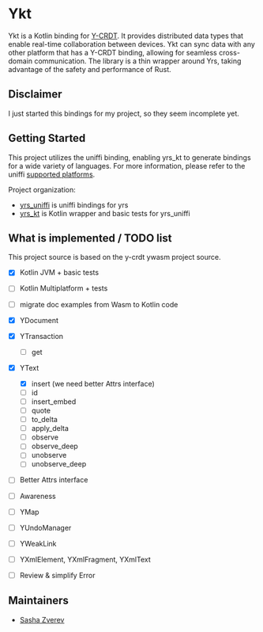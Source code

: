 # Ykt

Ykt is a Kotlin binding for [Y-CRDT](https://github.com/y-crdt/). It provides distributed data types that enable real-time collaboration between devices. Ykt can sync data with any other platform that has a Y-CRDT binding, allowing for seamless cross-domain communication. The library is a thin wrapper around Yrs, taking advantage of the safety and performance of Rust.

## Disclaimer

I just started this bindings for my project, so they seem incomplete yet.

## Getting Started

This project utilizes the uniffi binding, enabling yrs_kt to generate bindings for a wide variety of languages. For more information, please refer to the uniffi [supported platforms](https://mozilla.github.io/uniffi-rs/latest/).

Project organization:

- [yrs_uniffi](yrs_uniffi) is uniffi bindings for yrs
- [yrs_kt](yrs_kt) is Kotlin wrapper and basic tests for yrs_uniffi


## What is implemented / TODO list

This project source is based on the y-crdt ywasm project source.

- [x] Kotlin JVM + basic tests
- [ ] Kotlin Multiplatform + tests


- [ ] migrate doc examples from Wasm to Kotlin code


- [x] YDocument
- [x] YTransaction
  - [ ] get
- [x] YText
  - [x] insert (we need better Attrs interface)
  - [ ] id
  - [ ] insert_embed 
  - [ ] quote
  - [ ] to_delta
  - [ ] apply_delta
  - [ ] observe
  - [ ] observe_deep
  - [ ] unobserve
  - [ ] unobserve_deep
- [ ] Better Attrs interface
- [ ] Awareness
- [ ] YMap
- [ ] YUndoManager
- [ ] YWeakLink
- [ ] YXmlElement, YXmlFragment, YXmlText
- [ ] Review & simplify Error 


## Maintainers

- [Sasha Zverev](https://github.com/planerist)
